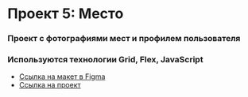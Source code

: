 # Проект 5: Место

### Проект с фотографиями мест и профилем пользователя

### Используются технологии Grid, Flex, JavaScript

* [Ссылка на макет в Figma](https://www.figma.com/file/StZjf8HnoeLdiXS7dYrLAh/JavaScript.-Sprint-4)
* [Ссылка на проект](https://ivitalka.github.io/mesto/index.html)
